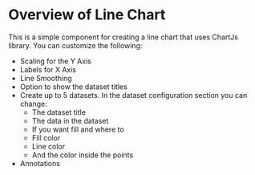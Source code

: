 # Overview of Line Chart

This is a simple component for creating a line chart that uses ChartJs library.
You can customize the following:
- Scaling for the Y Axis 
- Labels for X Axis 
- Line Smoothing
- Option to show the dataset titles 
- Create up to 5 datasets. In the dataset configuration section you can change:
  - The dataset title
  - The data in the dataset
  - If you want fill and where to
  - Fill color
  - Line color
  - And the color inside the points
- Annotations
